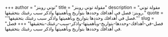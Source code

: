 +++
author = "توني روبنز"
title = "مقولة توني روبنز"
description = "مقولة توني روبنز: فصل في أهدافك وحددها بتواريخ وبأهميتها واذكر سبب رغبتك بتحقيقها."
quote = '''فصل في أهدافك وحددها بتواريخ وبأهميتها واذكر سبب رغبتك بتحقيقها.''' 
slug = "فصل-في-أهدافك-وحددها-بتواريخ-وبأهميتها-واذكر-سبب-رغبتك-بتحقيقها"
+++
فصل في أهدافك وحددها بتواريخ وبأهميتها واذكر سبب رغبتك بتحقيقها.
